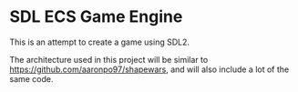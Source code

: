 # SDL ECS Game Engine

This is an attempt to create a game using SDL2.

The architecture used in this project will be similar to https://github.com/aaronpo97/shapewars, and will also include a lot of the same code.
